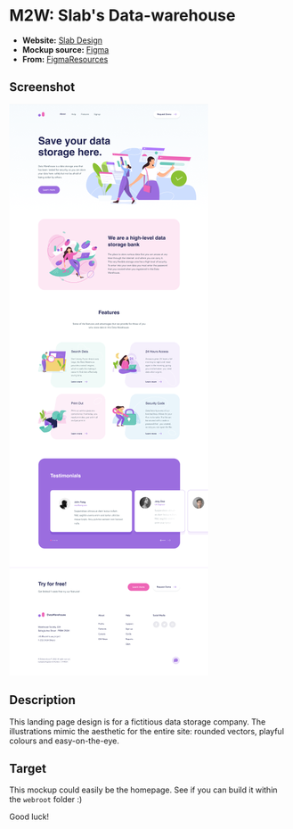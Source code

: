 # M2W: Slab's Data-warehouse

- **Website:** [Slab Design](https://slabdsgn.com)
- **Mockup source:** [Figma](https://www.figma.com/file/kFKxGPwRKQ35u49Td3TqtC/SLAB-SHOT-Datawarehouse-Freebie-(Copy)?node-id=510%3A64)
- **From:** [FigmaResources](https://www.figmaresources.com/resources/figma-landing-page-template)

## Screenshot

![Screenshot of the Data-warehouse Landing Page](docs/data-warehouse-landing-page.png)

## Description

This landing page design is for a fictitious data storage company. The illustrations mimic the aesthetic for the entire site: rounded vectors, playful colours and easy-on-the-eye.

## Target

This mockup could easily be the homepage. See if you can build it within the `webroot` folder :)

Good luck!
